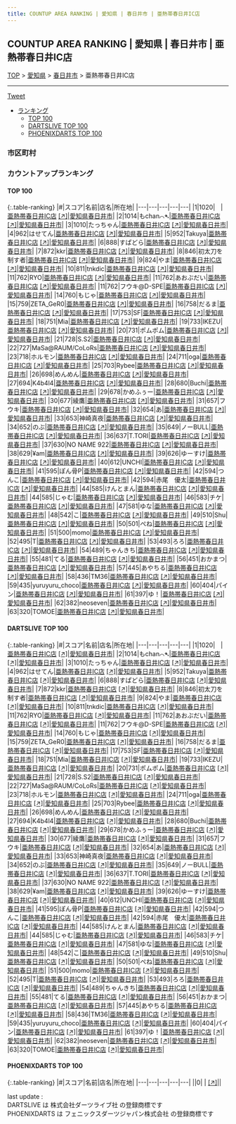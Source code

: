 ```yaml
---
title: COUNTUP AREA RANKING | 愛知県 | 春日井市 | 亜熱帯春日井IC店
---
```

## COUNTUP AREA RANKING | 愛知県 | 春日井市 | 亜熱帯春日井IC店

[TOP](/darts/rank/) > [愛知県](/darts/rank/愛知県/) > [春日井市](/darts/rank/愛知県/春日井市/) > 亜熱帯春日井IC店

___

<a href="https://twitter.com/share?ref_src=twsrc%5Etfw" data-text="COUNTUP AREA RANKING | 愛知県春日井市亜熱帯春日井IC店" class="twitter-share-button" data-hashtags="DARTSLIVE,PHOENIXDARTS,darts,ダーツ" data-show-count="false">Tweet</a>

* [ランキング](#カウントアップランキング)
    * [TOP 100](#top-100)
    * [DARTSLIVE TOP 100](#dartslive-top-100)
    * [PHOENIXDARTS TOP 100](#phoenixdarts-top-100)

### 市区町村

<ul>

</ul>

### カウントアップランキング

#### TOP 100



{:.table-ranking}
|#|スコア|名前|店名|所在地|
|---|---|---|---|---|
|1|1020|<span class="rank-name-dl">ㅤ</span>|<a href="/darts/rank/shops/69ea59e56005e030790ab824ce8730e5.html">亜熱帯春日井IC店</a> <a href="https://search.dartslive.com/jp/shop/69ea59e56005e030790ab824ce8730e5">[↗]</a>|<a href="/darts/rank/愛知県/春日井市">愛知県春日井市</a>|
|2|1014|<span class="rank-name-dl">もchan⌒➴</span>|<a href="/darts/rank/shops/69ea59e56005e030790ab824ce8730e5.html">亜熱帯春日井IC店</a> <a href="https://search.dartslive.com/jp/shop/69ea59e56005e030790ab824ce8730e5">[↗]</a>|<a href="/darts/rank/愛知県/春日井市">愛知県春日井市</a>|
|3|1010|<span class="rank-name-dl">たっちゃん</span>|<a href="/darts/rank/shops/69ea59e56005e030790ab824ce8730e5.html">亜熱帯春日井IC店</a> <a href="https://search.dartslive.com/jp/shop/69ea59e56005e030790ab824ce8730e5">[↗]</a>|<a href="/darts/rank/愛知県/春日井市">愛知県春日井市</a>|
|4|962|<span class="rank-name-dl">はせてん</span>|<a href="/darts/rank/shops/69ea59e56005e030790ab824ce8730e5.html">亜熱帯春日井IC店</a> <a href="https://search.dartslive.com/jp/shop/69ea59e56005e030790ab824ce8730e5">[↗]</a>|<a href="/darts/rank/愛知県/春日井市">愛知県春日井市</a>|
|5|952|<span class="rank-name-dl">Takuya</span>|<a href="/darts/rank/shops/69ea59e56005e030790ab824ce8730e5.html">亜熱帯春日井IC店</a> <a href="https://search.dartslive.com/jp/shop/69ea59e56005e030790ab824ce8730e5">[↗]</a>|<a href="/darts/rank/愛知県/春日井市">愛知県春日井市</a>|
|6|888|<span class="rank-name-dl">すぱどら</span>|<a href="/darts/rank/shops/69ea59e56005e030790ab824ce8730e5.html">亜熱帯春日井IC店</a> <a href="https://search.dartslive.com/jp/shop/69ea59e56005e030790ab824ce8730e5">[↗]</a>|<a href="/darts/rank/愛知県/春日井市">愛知県春日井市</a>|
|7|872|<span class="rank-name-dl">kkr</span>|<a href="/darts/rank/shops/69ea59e56005e030790ab824ce8730e5.html">亜熱帯春日井IC店</a> <a href="https://search.dartslive.com/jp/shop/69ea59e56005e030790ab824ce8730e5">[↗]</a>|<a href="/darts/rank/愛知県/春日井市">愛知県春日井市</a>|
|8|846|<span class="rank-name-dl">初太刀を制す者</span>|<a href="/darts/rank/shops/69ea59e56005e030790ab824ce8730e5.html">亜熱帯春日井IC店</a> <a href="https://search.dartslive.com/jp/shop/69ea59e56005e030790ab824ce8730e5">[↗]</a>|<a href="/darts/rank/愛知県/春日井市">愛知県春日井市</a>|
|9|824|<span class="rank-name-dl">やま</span>|<a href="/darts/rank/shops/69ea59e56005e030790ab824ce8730e5.html">亜熱帯春日井IC店</a> <a href="https://search.dartslive.com/jp/shop/69ea59e56005e030790ab824ce8730e5">[↗]</a>|<a href="/darts/rank/愛知県/春日井市">愛知県春日井市</a>|
|10|811|<span class="rank-name-dl">tnkdic</span>|<a href="/darts/rank/shops/69ea59e56005e030790ab824ce8730e5.html">亜熱帯春日井IC店</a> <a href="https://search.dartslive.com/jp/shop/69ea59e56005e030790ab824ce8730e5">[↗]</a>|<a href="/darts/rank/愛知県/春日井市">愛知県春日井市</a>|
|11|762|<span class="rank-name-dl">RYO</span>|<a href="/darts/rank/shops/69ea59e56005e030790ab824ce8730e5.html">亜熱帯春日井IC店</a> <a href="https://search.dartslive.com/jp/shop/69ea59e56005e030790ab824ce8730e5">[↗]</a>|<a href="/darts/rank/愛知県/春日井市">愛知県春日井市</a>|
|11|762|<span class="rank-name-dl">あおぶだい</span>|<a href="/darts/rank/shops/69ea59e56005e030790ab824ce8730e5.html">亜熱帯春日井IC店</a> <a href="https://search.dartslive.com/jp/shop/69ea59e56005e030790ab824ce8730e5">[↗]</a>|<a href="/darts/rank/愛知県/春日井市">愛知県春日井市</a>|
|11|762|<span class="rank-name-dl">フウキ@D-SPE</span>|<a href="/darts/rank/shops/69ea59e56005e030790ab824ce8730e5.html">亜熱帯春日井IC店</a> <a href="https://search.dartslive.com/jp/shop/69ea59e56005e030790ab824ce8730e5">[↗]</a>|<a href="/darts/rank/愛知県/春日井市">愛知県春日井市</a>|
|14|760|<span class="rank-name-dl">もじゃ</span>|<a href="/darts/rank/shops/69ea59e56005e030790ab824ce8730e5.html">亜熱帯春日井IC店</a> <a href="https://search.dartslive.com/jp/shop/69ea59e56005e030790ab824ce8730e5">[↗]</a>|<a href="/darts/rank/愛知県/春日井市">愛知県春日井市</a>|
|15|759|<span class="rank-name-dl">ZETA_GeR0</span>|<a href="/darts/rank/shops/69ea59e56005e030790ab824ce8730e5.html">亜熱帯春日井IC店</a> <a href="https://search.dartslive.com/jp/shop/69ea59e56005e030790ab824ce8730e5">[↗]</a>|<a href="/darts/rank/愛知県/春日井市">愛知県春日井市</a>|
|16|758|<span class="rank-name-dl">だるま</span>|<a href="/darts/rank/shops/69ea59e56005e030790ab824ce8730e5.html">亜熱帯春日井IC店</a> <a href="https://search.dartslive.com/jp/shop/69ea59e56005e030790ab824ce8730e5">[↗]</a>|<a href="/darts/rank/愛知県/春日井市">愛知県春日井市</a>|
|17|753|<span class="rank-name-dl">SF</span>|<a href="/darts/rank/shops/69ea59e56005e030790ab824ce8730e5.html">亜熱帯春日井IC店</a> <a href="https://search.dartslive.com/jp/shop/69ea59e56005e030790ab824ce8730e5">[↗]</a>|<a href="/darts/rank/愛知県/春日井市">愛知県春日井市</a>|
|18|751|<span class="rank-name-dl">Mia</span>|<a href="/darts/rank/shops/69ea59e56005e030790ab824ce8730e5.html">亜熱帯春日井IC店</a> <a href="https://search.dartslive.com/jp/shop/69ea59e56005e030790ab824ce8730e5">[↗]</a>|<a href="/darts/rank/愛知県/春日井市">愛知県春日井市</a>|
|19|733|<span class="rank-name-dl">IKEZU</span>|<a href="/darts/rank/shops/69ea59e56005e030790ab824ce8730e5.html">亜熱帯春日井IC店</a> <a href="https://search.dartslive.com/jp/shop/69ea59e56005e030790ab824ce8730e5">[↗]</a>|<a href="/darts/rank/愛知県/春日井市">愛知県春日井市</a>|
|20|731|<span class="rank-name-dl">ポムポム</span>|<a href="/darts/rank/shops/69ea59e56005e030790ab824ce8730e5.html">亜熱帯春日井IC店</a> <a href="https://search.dartslive.com/jp/shop/69ea59e56005e030790ab824ce8730e5">[↗]</a>|<a href="/darts/rank/愛知県/春日井市">愛知県春日井市</a>|
|21|728|<span class="rank-name-dl">S.S2</span>|<a href="/darts/rank/shops/69ea59e56005e030790ab824ce8730e5.html">亜熱帯春日井IC店</a> <a href="https://search.dartslive.com/jp/shop/69ea59e56005e030790ab824ce8730e5">[↗]</a>|<a href="/darts/rank/愛知県/春日井市">愛知県春日井市</a>|
|22|727|<span class="rank-name-dl">MaSa@RAUM/CoLoRs</span>|<a href="/darts/rank/shops/69ea59e56005e030790ab824ce8730e5.html">亜熱帯春日井IC店</a> <a href="https://search.dartslive.com/jp/shop/69ea59e56005e030790ab824ce8730e5">[↗]</a>|<a href="/darts/rank/愛知県/春日井市">愛知県春日井市</a>|
|23|718|<span class="rank-name-dl">ホルモン</span>|<a href="/darts/rank/shops/69ea59e56005e030790ab824ce8730e5.html">亜熱帯春日井IC店</a> <a href="https://search.dartslive.com/jp/shop/69ea59e56005e030790ab824ce8730e5">[↗]</a>|<a href="/darts/rank/愛知県/春日井市">愛知県春日井市</a>|
|24|711|<span class="rank-name-dl">oga</span>|<a href="/darts/rank/shops/69ea59e56005e030790ab824ce8730e5.html">亜熱帯春日井IC店</a> <a href="https://search.dartslive.com/jp/shop/69ea59e56005e030790ab824ce8730e5">[↗]</a>|<a href="/darts/rank/愛知県/春日井市">愛知県春日井市</a>|
|25|703|<span class="rank-name-dl">Rybee</span>|<a href="/darts/rank/shops/69ea59e56005e030790ab824ce8730e5.html">亜熱帯春日井IC店</a> <a href="https://search.dartslive.com/jp/shop/69ea59e56005e030790ab824ce8730e5">[↗]</a>|<a href="/darts/rank/愛知県/春日井市">愛知県春日井市</a>|
|26|698|<span class="rank-name-dl">めんめん</span>|<a href="/darts/rank/shops/69ea59e56005e030790ab824ce8730e5.html">亜熱帯春日井IC店</a> <a href="https://search.dartslive.com/jp/shop/69ea59e56005e030790ab824ce8730e5">[↗]</a>|<a href="/darts/rank/愛知県/春日井市">愛知県春日井市</a>|
|27|694|<span class="rank-name-dl">K4b4l4</span>|<a href="/darts/rank/shops/69ea59e56005e030790ab824ce8730e5.html">亜熱帯春日井IC店</a> <a href="https://search.dartslive.com/jp/shop/69ea59e56005e030790ab824ce8730e5">[↗]</a>|<a href="/darts/rank/愛知県/春日井市">愛知県春日井市</a>|
|28|680|<span class="rank-name-dl">Buchi</span>|<a href="/darts/rank/shops/69ea59e56005e030790ab824ce8730e5.html">亜熱帯春日井IC店</a> <a href="https://search.dartslive.com/jp/shop/69ea59e56005e030790ab824ce8730e5">[↗]</a>|<a href="/darts/rank/愛知県/春日井市">愛知県春日井市</a>|
|29|678|<span class="rank-name-dl">かめふぅー</span>|<a href="/darts/rank/shops/69ea59e56005e030790ab824ce8730e5.html">亜熱帯春日井IC店</a> <a href="https://search.dartslive.com/jp/shop/69ea59e56005e030790ab824ce8730e5">[↗]</a>|<a href="/darts/rank/愛知県/春日井市">愛知県春日井市</a>|
|30|677|<span class="rank-name-dl">綾鷹</span>|<a href="/darts/rank/shops/69ea59e56005e030790ab824ce8730e5.html">亜熱帯春日井IC店</a> <a href="https://search.dartslive.com/jp/shop/69ea59e56005e030790ab824ce8730e5">[↗]</a>|<a href="/darts/rank/愛知県/春日井市">愛知県春日井市</a>|
|31|657|<span class="rank-name-dl">フウキ</span>|<a href="/darts/rank/shops/69ea59e56005e030790ab824ce8730e5.html">亜熱帯春日井IC店</a> <a href="https://search.dartslive.com/jp/shop/69ea59e56005e030790ab824ce8730e5">[↗]</a>|<a href="/darts/rank/愛知県/春日井市">愛知県春日井市</a>|
|32|654|<span class="rank-name-dl">あ</span>|<a href="/darts/rank/shops/69ea59e56005e030790ab824ce8730e5.html">亜熱帯春日井IC店</a> <a href="https://search.dartslive.com/jp/shop/69ea59e56005e030790ab824ce8730e5">[↗]</a>|<a href="/darts/rank/愛知県/春日井市">愛知県春日井市</a>|
|33|653|<span class="rank-name-dl">神崎真夜</span>|<a href="/darts/rank/shops/69ea59e56005e030790ab824ce8730e5.html">亜熱帯春日井IC店</a> <a href="https://search.dartslive.com/jp/shop/69ea59e56005e030790ab824ce8730e5">[↗]</a>|<a href="/darts/rank/愛知県/春日井市">愛知県春日井市</a>|
|34|652|<span class="rank-name-dl">のぶ</span>|<a href="/darts/rank/shops/69ea59e56005e030790ab824ce8730e5.html">亜熱帯春日井IC店</a> <a href="https://search.dartslive.com/jp/shop/69ea59e56005e030790ab824ce8730e5">[↗]</a>|<a href="/darts/rank/愛知県/春日井市">愛知県春日井市</a>|
|35|649|<span class="rank-name-dl">ノーBULL</span>|<a href="/darts/rank/shops/69ea59e56005e030790ab824ce8730e5.html">亜熱帯春日井IC店</a> <a href="https://search.dartslive.com/jp/shop/69ea59e56005e030790ab824ce8730e5">[↗]</a>|<a href="/darts/rank/愛知県/春日井市">愛知県春日井市</a>|
|36|637|<span class="rank-name-dl">T.TORI</span>|<a href="/darts/rank/shops/69ea59e56005e030790ab824ce8730e5.html">亜熱帯春日井IC店</a> <a href="https://search.dartslive.com/jp/shop/69ea59e56005e030790ab824ce8730e5">[↗]</a>|<a href="/darts/rank/愛知県/春日井市">愛知県春日井市</a>|
|37|630|<span class="rank-name-dl">NO NAME 922</span>|<a href="/darts/rank/shops/69ea59e56005e030790ab824ce8730e5.html">亜熱帯春日井IC店</a> <a href="https://search.dartslive.com/jp/shop/69ea59e56005e030790ab824ce8730e5">[↗]</a>|<a href="/darts/rank/愛知県/春日井市">愛知県春日井市</a>|
|38|629|<span class="rank-name-dl">¥am</span>|<a href="/darts/rank/shops/69ea59e56005e030790ab824ce8730e5.html">亜熱帯春日井IC店</a> <a href="https://search.dartslive.com/jp/shop/69ea59e56005e030790ab824ce8730e5">[↗]</a>|<a href="/darts/rank/愛知県/春日井市">愛知県春日井市</a>|
|39|626|<span class="rank-name-dl">ゆーすけ</span>|<a href="/darts/rank/shops/69ea59e56005e030790ab824ce8730e5.html">亜熱帯春日井IC店</a> <a href="https://search.dartslive.com/jp/shop/69ea59e56005e030790ab824ce8730e5">[↗]</a>|<a href="/darts/rank/愛知県/春日井市">愛知県春日井市</a>|
|40|612|<span class="rank-name-dl">UNCHI</span>|<a href="/darts/rank/shops/69ea59e56005e030790ab824ce8730e5.html">亜熱帯春日井IC店</a> <a href="https://search.dartslive.com/jp/shop/69ea59e56005e030790ab824ce8730e5">[↗]</a>|<a href="/darts/rank/愛知県/春日井市">愛知県春日井市</a>|
|41|595|<span class="rank-name-dl">ぽん骨P</span>|<a href="/darts/rank/shops/69ea59e56005e030790ab824ce8730e5.html">亜熱帯春日井IC店</a> <a href="https://search.dartslive.com/jp/shop/69ea59e56005e030790ab824ce8730e5">[↗]</a>|<a href="/darts/rank/愛知県/春日井市">愛知県春日井市</a>|
|42|594|<span class="rank-name-dl">つんこ</span>|<a href="/darts/rank/shops/69ea59e56005e030790ab824ce8730e5.html">亜熱帯春日井IC店</a> <a href="https://search.dartslive.com/jp/shop/69ea59e56005e030790ab824ce8730e5">[↗]</a>|<a href="/darts/rank/愛知県/春日井市">愛知県春日井市</a>|
|42|594|<span class="rank-name-dl">赤尾　優太</span>|<a href="/darts/rank/shops/69ea59e56005e030790ab824ce8730e5.html">亜熱帯春日井IC店</a> <a href="https://search.dartslive.com/jp/shop/69ea59e56005e030790ab824ce8730e5">[↗]</a>|<a href="/darts/rank/愛知県/春日井市">愛知県春日井市</a>|
|44|585|<span class="rank-name-dl">けんとまん</span>|<a href="/darts/rank/shops/69ea59e56005e030790ab824ce8730e5.html">亜熱帯春日井IC店</a> <a href="https://search.dartslive.com/jp/shop/69ea59e56005e030790ab824ce8730e5">[↗]</a>|<a href="/darts/rank/愛知県/春日井市">愛知県春日井市</a>|
|44|585|<span class="rank-name-dl">じゃむ</span>|<a href="/darts/rank/shops/69ea59e56005e030790ab824ce8730e5.html">亜熱帯春日井IC店</a> <a href="https://search.dartslive.com/jp/shop/69ea59e56005e030790ab824ce8730e5">[↗]</a>|<a href="/darts/rank/愛知県/春日井市">愛知県春日井市</a>|
|46|583|<span class="rank-name-dl">チケ</span>|<a href="/darts/rank/shops/69ea59e56005e030790ab824ce8730e5.html">亜熱帯春日井IC店</a> <a href="https://search.dartslive.com/jp/shop/69ea59e56005e030790ab824ce8730e5">[↗]</a>|<a href="/darts/rank/愛知県/春日井市">愛知県春日井市</a>|
|47|581|<span class="rank-name-dl">ゆな</span>|<a href="/darts/rank/shops/69ea59e56005e030790ab824ce8730e5.html">亜熱帯春日井IC店</a> <a href="https://search.dartslive.com/jp/shop/69ea59e56005e030790ab824ce8730e5">[↗]</a>|<a href="/darts/rank/愛知県/春日井市">愛知県春日井市</a>|
|48|542|<span class="rank-name-dl">こ</span>|<a href="/darts/rank/shops/69ea59e56005e030790ab824ce8730e5.html">亜熱帯春日井IC店</a> <a href="https://search.dartslive.com/jp/shop/69ea59e56005e030790ab824ce8730e5">[↗]</a>|<a href="/darts/rank/愛知県/春日井市">愛知県春日井市</a>|
|49|510|<span class="rank-name-dl">Shu</span>|<a href="/darts/rank/shops/69ea59e56005e030790ab824ce8730e5.html">亜熱帯春日井IC店</a> <a href="https://search.dartslive.com/jp/shop/69ea59e56005e030790ab824ce8730e5">[↗]</a>|<a href="/darts/rank/愛知県/春日井市">愛知県春日井市</a>|
|50|501|<span class="rank-name-dl">ぺね</span>|<a href="/darts/rank/shops/69ea59e56005e030790ab824ce8730e5.html">亜熱帯春日井IC店</a> <a href="https://search.dartslive.com/jp/shop/69ea59e56005e030790ab824ce8730e5">[↗]</a>|<a href="/darts/rank/愛知県/春日井市">愛知県春日井市</a>|
|51|500|<span class="rank-name-dl">momo</span>|<a href="/darts/rank/shops/69ea59e56005e030790ab824ce8730e5.html">亜熱帯春日井IC店</a> <a href="https://search.dartslive.com/jp/shop/69ea59e56005e030790ab824ce8730e5">[↗]</a>|<a href="/darts/rank/愛知県/春日井市">愛知県春日井市</a>|
|52|495|<span class="rank-name-dl">T</span>|<a href="/darts/rank/shops/69ea59e56005e030790ab824ce8730e5.html">亜熱帯春日井IC店</a> <a href="https://search.dartslive.com/jp/shop/69ea59e56005e030790ab824ce8730e5">[↗]</a>|<a href="/darts/rank/愛知県/春日井市">愛知県春日井市</a>|
|53|493|<span class="rank-name-dl">ろろ</span>|<a href="/darts/rank/shops/69ea59e56005e030790ab824ce8730e5.html">亜熱帯春日井IC店</a> <a href="https://search.dartslive.com/jp/shop/69ea59e56005e030790ab824ce8730e5">[↗]</a>|<a href="/darts/rank/愛知県/春日井市">愛知県春日井市</a>|
|54|489|<span class="rank-name-dl">ちゃんきち</span>|<a href="/darts/rank/shops/69ea59e56005e030790ab824ce8730e5.html">亜熱帯春日井IC店</a> <a href="https://search.dartslive.com/jp/shop/69ea59e56005e030790ab824ce8730e5">[↗]</a>|<a href="/darts/rank/愛知県/春日井市">愛知県春日井市</a>|
|55|481|<span class="rank-name-dl">てる</span>|<a href="/darts/rank/shops/69ea59e56005e030790ab824ce8730e5.html">亜熱帯春日井IC店</a> <a href="https://search.dartslive.com/jp/shop/69ea59e56005e030790ab824ce8730e5">[↗]</a>|<a href="/darts/rank/愛知県/春日井市">愛知県春日井市</a>|
|56|451|<span class="rank-name-dl">おかまつ</span>|<a href="/darts/rank/shops/69ea59e56005e030790ab824ce8730e5.html">亜熱帯春日井IC店</a> <a href="https://search.dartslive.com/jp/shop/69ea59e56005e030790ab824ce8730e5">[↗]</a>|<a href="/darts/rank/愛知県/春日井市">愛知県春日井市</a>|
|57|445|<span class="rank-name-dl">あやちる</span>|<a href="/darts/rank/shops/69ea59e56005e030790ab824ce8730e5.html">亜熱帯春日井IC店</a> <a href="https://search.dartslive.com/jp/shop/69ea59e56005e030790ab824ce8730e5">[↗]</a>|<a href="/darts/rank/愛知県/春日井市">愛知県春日井市</a>|
|58|436|<span class="rank-name-dl">TM36</span>|<a href="/darts/rank/shops/69ea59e56005e030790ab824ce8730e5.html">亜熱帯春日井IC店</a> <a href="https://search.dartslive.com/jp/shop/69ea59e56005e030790ab824ce8730e5">[↗]</a>|<a href="/darts/rank/愛知県/春日井市">愛知県春日井市</a>|
|59|435|<span class="rank-name-dl">yuruyuru_choco</span>|<a href="/darts/rank/shops/69ea59e56005e030790ab824ce8730e5.html">亜熱帯春日井IC店</a> <a href="https://search.dartslive.com/jp/shop/69ea59e56005e030790ab824ce8730e5">[↗]</a>|<a href="/darts/rank/愛知県/春日井市">愛知県春日井市</a>|
|60|404|<span class="rank-name-dl">パイン</span>|<a href="/darts/rank/shops/69ea59e56005e030790ab824ce8730e5.html">亜熱帯春日井IC店</a> <a href="https://search.dartslive.com/jp/shop/69ea59e56005e030790ab824ce8730e5">[↗]</a>|<a href="/darts/rank/愛知県/春日井市">愛知県春日井市</a>|
|61|397|<span class="rank-name-dl">ゆ！</span>|<a href="/darts/rank/shops/69ea59e56005e030790ab824ce8730e5.html">亜熱帯春日井IC店</a> <a href="https://search.dartslive.com/jp/shop/69ea59e56005e030790ab824ce8730e5">[↗]</a>|<a href="/darts/rank/愛知県/春日井市">愛知県春日井市</a>|
|62|382|<span class="rank-name-dl">neoseven</span>|<a href="/darts/rank/shops/69ea59e56005e030790ab824ce8730e5.html">亜熱帯春日井IC店</a> <a href="https://search.dartslive.com/jp/shop/69ea59e56005e030790ab824ce8730e5">[↗]</a>|<a href="/darts/rank/愛知県/春日井市">愛知県春日井市</a>|
|63|320|<span class="rank-name-dl">TOMOE</span>|<a href="/darts/rank/shops/69ea59e56005e030790ab824ce8730e5.html">亜熱帯春日井IC店</a> <a href="https://search.dartslive.com/jp/shop/69ea59e56005e030790ab824ce8730e5">[↗]</a>|<a href="/darts/rank/愛知県/春日井市">愛知県春日井市</a>|


#### DARTSLIVE TOP 100



{:.table-ranking}
|#|スコア|名前|店名|所在地|
|---|---|---|---|---|
|1|1020|<span class="rank-name-dl">ㅤ</span>|<a href="/darts/rank/shops/69ea59e56005e030790ab824ce8730e5.html">亜熱帯春日井IC店</a> <a href="https://search.dartslive.com/jp/shop/69ea59e56005e030790ab824ce8730e5">[↗]</a>|<a href="/darts/rank/愛知県/春日井市">愛知県春日井市</a>|
|2|1014|<span class="rank-name-dl">もchan⌒➴</span>|<a href="/darts/rank/shops/69ea59e56005e030790ab824ce8730e5.html">亜熱帯春日井IC店</a> <a href="https://search.dartslive.com/jp/shop/69ea59e56005e030790ab824ce8730e5">[↗]</a>|<a href="/darts/rank/愛知県/春日井市">愛知県春日井市</a>|
|3|1010|<span class="rank-name-dl">たっちゃん</span>|<a href="/darts/rank/shops/69ea59e56005e030790ab824ce8730e5.html">亜熱帯春日井IC店</a> <a href="https://search.dartslive.com/jp/shop/69ea59e56005e030790ab824ce8730e5">[↗]</a>|<a href="/darts/rank/愛知県/春日井市">愛知県春日井市</a>|
|4|962|<span class="rank-name-dl">はせてん</span>|<a href="/darts/rank/shops/69ea59e56005e030790ab824ce8730e5.html">亜熱帯春日井IC店</a> <a href="https://search.dartslive.com/jp/shop/69ea59e56005e030790ab824ce8730e5">[↗]</a>|<a href="/darts/rank/愛知県/春日井市">愛知県春日井市</a>|
|5|952|<span class="rank-name-dl">Takuya</span>|<a href="/darts/rank/shops/69ea59e56005e030790ab824ce8730e5.html">亜熱帯春日井IC店</a> <a href="https://search.dartslive.com/jp/shop/69ea59e56005e030790ab824ce8730e5">[↗]</a>|<a href="/darts/rank/愛知県/春日井市">愛知県春日井市</a>|
|6|888|<span class="rank-name-dl">すぱどら</span>|<a href="/darts/rank/shops/69ea59e56005e030790ab824ce8730e5.html">亜熱帯春日井IC店</a> <a href="https://search.dartslive.com/jp/shop/69ea59e56005e030790ab824ce8730e5">[↗]</a>|<a href="/darts/rank/愛知県/春日井市">愛知県春日井市</a>|
|7|872|<span class="rank-name-dl">kkr</span>|<a href="/darts/rank/shops/69ea59e56005e030790ab824ce8730e5.html">亜熱帯春日井IC店</a> <a href="https://search.dartslive.com/jp/shop/69ea59e56005e030790ab824ce8730e5">[↗]</a>|<a href="/darts/rank/愛知県/春日井市">愛知県春日井市</a>|
|8|846|<span class="rank-name-dl">初太刀を制す者</span>|<a href="/darts/rank/shops/69ea59e56005e030790ab824ce8730e5.html">亜熱帯春日井IC店</a> <a href="https://search.dartslive.com/jp/shop/69ea59e56005e030790ab824ce8730e5">[↗]</a>|<a href="/darts/rank/愛知県/春日井市">愛知県春日井市</a>|
|9|824|<span class="rank-name-dl">やま</span>|<a href="/darts/rank/shops/69ea59e56005e030790ab824ce8730e5.html">亜熱帯春日井IC店</a> <a href="https://search.dartslive.com/jp/shop/69ea59e56005e030790ab824ce8730e5">[↗]</a>|<a href="/darts/rank/愛知県/春日井市">愛知県春日井市</a>|
|10|811|<span class="rank-name-dl">tnkdic</span>|<a href="/darts/rank/shops/69ea59e56005e030790ab824ce8730e5.html">亜熱帯春日井IC店</a> <a href="https://search.dartslive.com/jp/shop/69ea59e56005e030790ab824ce8730e5">[↗]</a>|<a href="/darts/rank/愛知県/春日井市">愛知県春日井市</a>|
|11|762|<span class="rank-name-dl">RYO</span>|<a href="/darts/rank/shops/69ea59e56005e030790ab824ce8730e5.html">亜熱帯春日井IC店</a> <a href="https://search.dartslive.com/jp/shop/69ea59e56005e030790ab824ce8730e5">[↗]</a>|<a href="/darts/rank/愛知県/春日井市">愛知県春日井市</a>|
|11|762|<span class="rank-name-dl">あおぶだい</span>|<a href="/darts/rank/shops/69ea59e56005e030790ab824ce8730e5.html">亜熱帯春日井IC店</a> <a href="https://search.dartslive.com/jp/shop/69ea59e56005e030790ab824ce8730e5">[↗]</a>|<a href="/darts/rank/愛知県/春日井市">愛知県春日井市</a>|
|11|762|<span class="rank-name-dl">フウキ@D-SPE</span>|<a href="/darts/rank/shops/69ea59e56005e030790ab824ce8730e5.html">亜熱帯春日井IC店</a> <a href="https://search.dartslive.com/jp/shop/69ea59e56005e030790ab824ce8730e5">[↗]</a>|<a href="/darts/rank/愛知県/春日井市">愛知県春日井市</a>|
|14|760|<span class="rank-name-dl">もじゃ</span>|<a href="/darts/rank/shops/69ea59e56005e030790ab824ce8730e5.html">亜熱帯春日井IC店</a> <a href="https://search.dartslive.com/jp/shop/69ea59e56005e030790ab824ce8730e5">[↗]</a>|<a href="/darts/rank/愛知県/春日井市">愛知県春日井市</a>|
|15|759|<span class="rank-name-dl">ZETA_GeR0</span>|<a href="/darts/rank/shops/69ea59e56005e030790ab824ce8730e5.html">亜熱帯春日井IC店</a> <a href="https://search.dartslive.com/jp/shop/69ea59e56005e030790ab824ce8730e5">[↗]</a>|<a href="/darts/rank/愛知県/春日井市">愛知県春日井市</a>|
|16|758|<span class="rank-name-dl">だるま</span>|<a href="/darts/rank/shops/69ea59e56005e030790ab824ce8730e5.html">亜熱帯春日井IC店</a> <a href="https://search.dartslive.com/jp/shop/69ea59e56005e030790ab824ce8730e5">[↗]</a>|<a href="/darts/rank/愛知県/春日井市">愛知県春日井市</a>|
|17|753|<span class="rank-name-dl">SF</span>|<a href="/darts/rank/shops/69ea59e56005e030790ab824ce8730e5.html">亜熱帯春日井IC店</a> <a href="https://search.dartslive.com/jp/shop/69ea59e56005e030790ab824ce8730e5">[↗]</a>|<a href="/darts/rank/愛知県/春日井市">愛知県春日井市</a>|
|18|751|<span class="rank-name-dl">Mia</span>|<a href="/darts/rank/shops/69ea59e56005e030790ab824ce8730e5.html">亜熱帯春日井IC店</a> <a href="https://search.dartslive.com/jp/shop/69ea59e56005e030790ab824ce8730e5">[↗]</a>|<a href="/darts/rank/愛知県/春日井市">愛知県春日井市</a>|
|19|733|<span class="rank-name-dl">IKEZU</span>|<a href="/darts/rank/shops/69ea59e56005e030790ab824ce8730e5.html">亜熱帯春日井IC店</a> <a href="https://search.dartslive.com/jp/shop/69ea59e56005e030790ab824ce8730e5">[↗]</a>|<a href="/darts/rank/愛知県/春日井市">愛知県春日井市</a>|
|20|731|<span class="rank-name-dl">ポムポム</span>|<a href="/darts/rank/shops/69ea59e56005e030790ab824ce8730e5.html">亜熱帯春日井IC店</a> <a href="https://search.dartslive.com/jp/shop/69ea59e56005e030790ab824ce8730e5">[↗]</a>|<a href="/darts/rank/愛知県/春日井市">愛知県春日井市</a>|
|21|728|<span class="rank-name-dl">S.S2</span>|<a href="/darts/rank/shops/69ea59e56005e030790ab824ce8730e5.html">亜熱帯春日井IC店</a> <a href="https://search.dartslive.com/jp/shop/69ea59e56005e030790ab824ce8730e5">[↗]</a>|<a href="/darts/rank/愛知県/春日井市">愛知県春日井市</a>|
|22|727|<span class="rank-name-dl">MaSa@RAUM/CoLoRs</span>|<a href="/darts/rank/shops/69ea59e56005e030790ab824ce8730e5.html">亜熱帯春日井IC店</a> <a href="https://search.dartslive.com/jp/shop/69ea59e56005e030790ab824ce8730e5">[↗]</a>|<a href="/darts/rank/愛知県/春日井市">愛知県春日井市</a>|
|23|718|<span class="rank-name-dl">ホルモン</span>|<a href="/darts/rank/shops/69ea59e56005e030790ab824ce8730e5.html">亜熱帯春日井IC店</a> <a href="https://search.dartslive.com/jp/shop/69ea59e56005e030790ab824ce8730e5">[↗]</a>|<a href="/darts/rank/愛知県/春日井市">愛知県春日井市</a>|
|24|711|<span class="rank-name-dl">oga</span>|<a href="/darts/rank/shops/69ea59e56005e030790ab824ce8730e5.html">亜熱帯春日井IC店</a> <a href="https://search.dartslive.com/jp/shop/69ea59e56005e030790ab824ce8730e5">[↗]</a>|<a href="/darts/rank/愛知県/春日井市">愛知県春日井市</a>|
|25|703|<span class="rank-name-dl">Rybee</span>|<a href="/darts/rank/shops/69ea59e56005e030790ab824ce8730e5.html">亜熱帯春日井IC店</a> <a href="https://search.dartslive.com/jp/shop/69ea59e56005e030790ab824ce8730e5">[↗]</a>|<a href="/darts/rank/愛知県/春日井市">愛知県春日井市</a>|
|26|698|<span class="rank-name-dl">めんめん</span>|<a href="/darts/rank/shops/69ea59e56005e030790ab824ce8730e5.html">亜熱帯春日井IC店</a> <a href="https://search.dartslive.com/jp/shop/69ea59e56005e030790ab824ce8730e5">[↗]</a>|<a href="/darts/rank/愛知県/春日井市">愛知県春日井市</a>|
|27|694|<span class="rank-name-dl">K4b4l4</span>|<a href="/darts/rank/shops/69ea59e56005e030790ab824ce8730e5.html">亜熱帯春日井IC店</a> <a href="https://search.dartslive.com/jp/shop/69ea59e56005e030790ab824ce8730e5">[↗]</a>|<a href="/darts/rank/愛知県/春日井市">愛知県春日井市</a>|
|28|680|<span class="rank-name-dl">Buchi</span>|<a href="/darts/rank/shops/69ea59e56005e030790ab824ce8730e5.html">亜熱帯春日井IC店</a> <a href="https://search.dartslive.com/jp/shop/69ea59e56005e030790ab824ce8730e5">[↗]</a>|<a href="/darts/rank/愛知県/春日井市">愛知県春日井市</a>|
|29|678|<span class="rank-name-dl">かめふぅー</span>|<a href="/darts/rank/shops/69ea59e56005e030790ab824ce8730e5.html">亜熱帯春日井IC店</a> <a href="https://search.dartslive.com/jp/shop/69ea59e56005e030790ab824ce8730e5">[↗]</a>|<a href="/darts/rank/愛知県/春日井市">愛知県春日井市</a>|
|30|677|<span class="rank-name-dl">綾鷹</span>|<a href="/darts/rank/shops/69ea59e56005e030790ab824ce8730e5.html">亜熱帯春日井IC店</a> <a href="https://search.dartslive.com/jp/shop/69ea59e56005e030790ab824ce8730e5">[↗]</a>|<a href="/darts/rank/愛知県/春日井市">愛知県春日井市</a>|
|31|657|<span class="rank-name-dl">フウキ</span>|<a href="/darts/rank/shops/69ea59e56005e030790ab824ce8730e5.html">亜熱帯春日井IC店</a> <a href="https://search.dartslive.com/jp/shop/69ea59e56005e030790ab824ce8730e5">[↗]</a>|<a href="/darts/rank/愛知県/春日井市">愛知県春日井市</a>|
|32|654|<span class="rank-name-dl">あ</span>|<a href="/darts/rank/shops/69ea59e56005e030790ab824ce8730e5.html">亜熱帯春日井IC店</a> <a href="https://search.dartslive.com/jp/shop/69ea59e56005e030790ab824ce8730e5">[↗]</a>|<a href="/darts/rank/愛知県/春日井市">愛知県春日井市</a>|
|33|653|<span class="rank-name-dl">神崎真夜</span>|<a href="/darts/rank/shops/69ea59e56005e030790ab824ce8730e5.html">亜熱帯春日井IC店</a> <a href="https://search.dartslive.com/jp/shop/69ea59e56005e030790ab824ce8730e5">[↗]</a>|<a href="/darts/rank/愛知県/春日井市">愛知県春日井市</a>|
|34|652|<span class="rank-name-dl">のぶ</span>|<a href="/darts/rank/shops/69ea59e56005e030790ab824ce8730e5.html">亜熱帯春日井IC店</a> <a href="https://search.dartslive.com/jp/shop/69ea59e56005e030790ab824ce8730e5">[↗]</a>|<a href="/darts/rank/愛知県/春日井市">愛知県春日井市</a>|
|35|649|<span class="rank-name-dl">ノーBULL</span>|<a href="/darts/rank/shops/69ea59e56005e030790ab824ce8730e5.html">亜熱帯春日井IC店</a> <a href="https://search.dartslive.com/jp/shop/69ea59e56005e030790ab824ce8730e5">[↗]</a>|<a href="/darts/rank/愛知県/春日井市">愛知県春日井市</a>|
|36|637|<span class="rank-name-dl">T.TORI</span>|<a href="/darts/rank/shops/69ea59e56005e030790ab824ce8730e5.html">亜熱帯春日井IC店</a> <a href="https://search.dartslive.com/jp/shop/69ea59e56005e030790ab824ce8730e5">[↗]</a>|<a href="/darts/rank/愛知県/春日井市">愛知県春日井市</a>|
|37|630|<span class="rank-name-dl">NO NAME 922</span>|<a href="/darts/rank/shops/69ea59e56005e030790ab824ce8730e5.html">亜熱帯春日井IC店</a> <a href="https://search.dartslive.com/jp/shop/69ea59e56005e030790ab824ce8730e5">[↗]</a>|<a href="/darts/rank/愛知県/春日井市">愛知県春日井市</a>|
|38|629|<span class="rank-name-dl">¥am</span>|<a href="/darts/rank/shops/69ea59e56005e030790ab824ce8730e5.html">亜熱帯春日井IC店</a> <a href="https://search.dartslive.com/jp/shop/69ea59e56005e030790ab824ce8730e5">[↗]</a>|<a href="/darts/rank/愛知県/春日井市">愛知県春日井市</a>|
|39|626|<span class="rank-name-dl">ゆーすけ</span>|<a href="/darts/rank/shops/69ea59e56005e030790ab824ce8730e5.html">亜熱帯春日井IC店</a> <a href="https://search.dartslive.com/jp/shop/69ea59e56005e030790ab824ce8730e5">[↗]</a>|<a href="/darts/rank/愛知県/春日井市">愛知県春日井市</a>|
|40|612|<span class="rank-name-dl">UNCHI</span>|<a href="/darts/rank/shops/69ea59e56005e030790ab824ce8730e5.html">亜熱帯春日井IC店</a> <a href="https://search.dartslive.com/jp/shop/69ea59e56005e030790ab824ce8730e5">[↗]</a>|<a href="/darts/rank/愛知県/春日井市">愛知県春日井市</a>|
|41|595|<span class="rank-name-dl">ぽん骨P</span>|<a href="/darts/rank/shops/69ea59e56005e030790ab824ce8730e5.html">亜熱帯春日井IC店</a> <a href="https://search.dartslive.com/jp/shop/69ea59e56005e030790ab824ce8730e5">[↗]</a>|<a href="/darts/rank/愛知県/春日井市">愛知県春日井市</a>|
|42|594|<span class="rank-name-dl">つんこ</span>|<a href="/darts/rank/shops/69ea59e56005e030790ab824ce8730e5.html">亜熱帯春日井IC店</a> <a href="https://search.dartslive.com/jp/shop/69ea59e56005e030790ab824ce8730e5">[↗]</a>|<a href="/darts/rank/愛知県/春日井市">愛知県春日井市</a>|
|42|594|<span class="rank-name-dl">赤尾　優太</span>|<a href="/darts/rank/shops/69ea59e56005e030790ab824ce8730e5.html">亜熱帯春日井IC店</a> <a href="https://search.dartslive.com/jp/shop/69ea59e56005e030790ab824ce8730e5">[↗]</a>|<a href="/darts/rank/愛知県/春日井市">愛知県春日井市</a>|
|44|585|<span class="rank-name-dl">けんとまん</span>|<a href="/darts/rank/shops/69ea59e56005e030790ab824ce8730e5.html">亜熱帯春日井IC店</a> <a href="https://search.dartslive.com/jp/shop/69ea59e56005e030790ab824ce8730e5">[↗]</a>|<a href="/darts/rank/愛知県/春日井市">愛知県春日井市</a>|
|44|585|<span class="rank-name-dl">じゃむ</span>|<a href="/darts/rank/shops/69ea59e56005e030790ab824ce8730e5.html">亜熱帯春日井IC店</a> <a href="https://search.dartslive.com/jp/shop/69ea59e56005e030790ab824ce8730e5">[↗]</a>|<a href="/darts/rank/愛知県/春日井市">愛知県春日井市</a>|
|46|583|<span class="rank-name-dl">チケ</span>|<a href="/darts/rank/shops/69ea59e56005e030790ab824ce8730e5.html">亜熱帯春日井IC店</a> <a href="https://search.dartslive.com/jp/shop/69ea59e56005e030790ab824ce8730e5">[↗]</a>|<a href="/darts/rank/愛知県/春日井市">愛知県春日井市</a>|
|47|581|<span class="rank-name-dl">ゆな</span>|<a href="/darts/rank/shops/69ea59e56005e030790ab824ce8730e5.html">亜熱帯春日井IC店</a> <a href="https://search.dartslive.com/jp/shop/69ea59e56005e030790ab824ce8730e5">[↗]</a>|<a href="/darts/rank/愛知県/春日井市">愛知県春日井市</a>|
|48|542|<span class="rank-name-dl">こ</span>|<a href="/darts/rank/shops/69ea59e56005e030790ab824ce8730e5.html">亜熱帯春日井IC店</a> <a href="https://search.dartslive.com/jp/shop/69ea59e56005e030790ab824ce8730e5">[↗]</a>|<a href="/darts/rank/愛知県/春日井市">愛知県春日井市</a>|
|49|510|<span class="rank-name-dl">Shu</span>|<a href="/darts/rank/shops/69ea59e56005e030790ab824ce8730e5.html">亜熱帯春日井IC店</a> <a href="https://search.dartslive.com/jp/shop/69ea59e56005e030790ab824ce8730e5">[↗]</a>|<a href="/darts/rank/愛知県/春日井市">愛知県春日井市</a>|
|50|501|<span class="rank-name-dl">ぺね</span>|<a href="/darts/rank/shops/69ea59e56005e030790ab824ce8730e5.html">亜熱帯春日井IC店</a> <a href="https://search.dartslive.com/jp/shop/69ea59e56005e030790ab824ce8730e5">[↗]</a>|<a href="/darts/rank/愛知県/春日井市">愛知県春日井市</a>|
|51|500|<span class="rank-name-dl">momo</span>|<a href="/darts/rank/shops/69ea59e56005e030790ab824ce8730e5.html">亜熱帯春日井IC店</a> <a href="https://search.dartslive.com/jp/shop/69ea59e56005e030790ab824ce8730e5">[↗]</a>|<a href="/darts/rank/愛知県/春日井市">愛知県春日井市</a>|
|52|495|<span class="rank-name-dl">T</span>|<a href="/darts/rank/shops/69ea59e56005e030790ab824ce8730e5.html">亜熱帯春日井IC店</a> <a href="https://search.dartslive.com/jp/shop/69ea59e56005e030790ab824ce8730e5">[↗]</a>|<a href="/darts/rank/愛知県/春日井市">愛知県春日井市</a>|
|53|493|<span class="rank-name-dl">ろろ</span>|<a href="/darts/rank/shops/69ea59e56005e030790ab824ce8730e5.html">亜熱帯春日井IC店</a> <a href="https://search.dartslive.com/jp/shop/69ea59e56005e030790ab824ce8730e5">[↗]</a>|<a href="/darts/rank/愛知県/春日井市">愛知県春日井市</a>|
|54|489|<span class="rank-name-dl">ちゃんきち</span>|<a href="/darts/rank/shops/69ea59e56005e030790ab824ce8730e5.html">亜熱帯春日井IC店</a> <a href="https://search.dartslive.com/jp/shop/69ea59e56005e030790ab824ce8730e5">[↗]</a>|<a href="/darts/rank/愛知県/春日井市">愛知県春日井市</a>|
|55|481|<span class="rank-name-dl">てる</span>|<a href="/darts/rank/shops/69ea59e56005e030790ab824ce8730e5.html">亜熱帯春日井IC店</a> <a href="https://search.dartslive.com/jp/shop/69ea59e56005e030790ab824ce8730e5">[↗]</a>|<a href="/darts/rank/愛知県/春日井市">愛知県春日井市</a>|
|56|451|<span class="rank-name-dl">おかまつ</span>|<a href="/darts/rank/shops/69ea59e56005e030790ab824ce8730e5.html">亜熱帯春日井IC店</a> <a href="https://search.dartslive.com/jp/shop/69ea59e56005e030790ab824ce8730e5">[↗]</a>|<a href="/darts/rank/愛知県/春日井市">愛知県春日井市</a>|
|57|445|<span class="rank-name-dl">あやちる</span>|<a href="/darts/rank/shops/69ea59e56005e030790ab824ce8730e5.html">亜熱帯春日井IC店</a> <a href="https://search.dartslive.com/jp/shop/69ea59e56005e030790ab824ce8730e5">[↗]</a>|<a href="/darts/rank/愛知県/春日井市">愛知県春日井市</a>|
|58|436|<span class="rank-name-dl">TM36</span>|<a href="/darts/rank/shops/69ea59e56005e030790ab824ce8730e5.html">亜熱帯春日井IC店</a> <a href="https://search.dartslive.com/jp/shop/69ea59e56005e030790ab824ce8730e5">[↗]</a>|<a href="/darts/rank/愛知県/春日井市">愛知県春日井市</a>|
|59|435|<span class="rank-name-dl">yuruyuru_choco</span>|<a href="/darts/rank/shops/69ea59e56005e030790ab824ce8730e5.html">亜熱帯春日井IC店</a> <a href="https://search.dartslive.com/jp/shop/69ea59e56005e030790ab824ce8730e5">[↗]</a>|<a href="/darts/rank/愛知県/春日井市">愛知県春日井市</a>|
|60|404|<span class="rank-name-dl">パイン</span>|<a href="/darts/rank/shops/69ea59e56005e030790ab824ce8730e5.html">亜熱帯春日井IC店</a> <a href="https://search.dartslive.com/jp/shop/69ea59e56005e030790ab824ce8730e5">[↗]</a>|<a href="/darts/rank/愛知県/春日井市">愛知県春日井市</a>|
|61|397|<span class="rank-name-dl">ゆ！</span>|<a href="/darts/rank/shops/69ea59e56005e030790ab824ce8730e5.html">亜熱帯春日井IC店</a> <a href="https://search.dartslive.com/jp/shop/69ea59e56005e030790ab824ce8730e5">[↗]</a>|<a href="/darts/rank/愛知県/春日井市">愛知県春日井市</a>|
|62|382|<span class="rank-name-dl">neoseven</span>|<a href="/darts/rank/shops/69ea59e56005e030790ab824ce8730e5.html">亜熱帯春日井IC店</a> <a href="https://search.dartslive.com/jp/shop/69ea59e56005e030790ab824ce8730e5">[↗]</a>|<a href="/darts/rank/愛知県/春日井市">愛知県春日井市</a>|
|63|320|<span class="rank-name-dl">TOMOE</span>|<a href="/darts/rank/shops/69ea59e56005e030790ab824ce8730e5.html">亜熱帯春日井IC店</a> <a href="https://search.dartslive.com/jp/shop/69ea59e56005e030790ab824ce8730e5">[↗]</a>|<a href="/darts/rank/愛知県/春日井市">愛知県春日井市</a>|


#### PHOENIXDARTS TOP 100



{:.table-ranking}
|#|スコア|名前|店名|所在地|
|---|---|---|---|---|
||0|<span class="rank-name-dl"> </span>|<a href="/darts/rank/shops/.html"></a> <a href="">[↗]</a>|<a href="/darts/rank//"></a>|


<div class="footer border-top border-gray-light mt-5 pt-3 text-right text-gray">
    last update : <span style="font-weight: italic" id="foot_last_modified"></span><br />
    DARTSLIVE は 株式会社ダーツライブ社 の登録商標です<br />
    PHOENIXDARTS は フェニックスダーツジャパン株式会社 の登録商標です<br />
</div>

<script src="https://cdnjs.cloudflare.com/ajax/libs/jquery.tablesorter/2.31.3/js/jquery.tablesorter.min.js" integrity="sha512-qzgd5cYSZcosqpzpn7zF2ZId8f/8CHmFKZ8j7mU4OUXTNRd5g+ZHBPsgKEwoqxCtdQvExE5LprwwPAgoicguNg==" crossorigin="anonymous" referrerpolicy="no-referrer"></script>
<link rel="stylesheet" href="https://cdnjs.cloudflare.com/ajax/libs/jquery.tablesorter/2.31.3/css/theme.default.min.css" integrity="sha512-wghhOJkjQX0Lh3NSWvNKeZ0ZpNn+SPVXX1Qyc9OCaogADktxrBiBdKGDoqVUOyhStvMBmJQ8ZdMHiR3wuEq8+w==" crossorigin="anonymous" referrerpolicy="no-referrer" />
<script>
$(function() {
    $(".table-ranking").tablesorter({sortList:[[0, 0]]});
    $("#foot_last_modified").text(formatDate(new Date(document.lastModified), 'yyyy-MM-dd HH:mm:ss'));
});
</script>

<script async src="https://platform.twitter.com/widgets.js" charset="utf-8"></script>